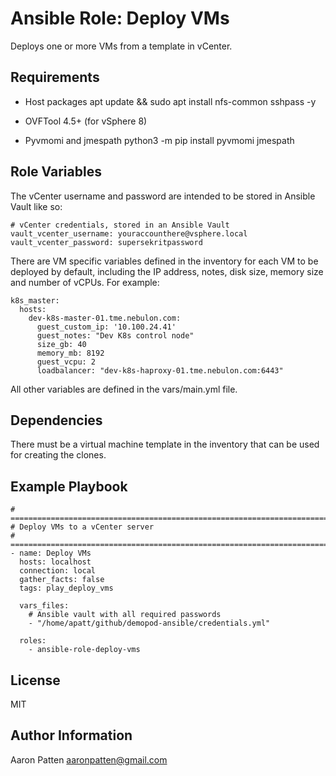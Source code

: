 Ansible Role: Deploy VMs
=========

Deploys one or more VMs from a template in vCenter.

Requirements
------------

- Host packages
    apt update && sudo apt install nfs-common sshpass -y

- OVFTool 4.5+ (for vSphere 8)

- Pyvmomi and jmespath
    python3 -m pip install pyvmomi jmespath

Role Variables
--------------

The vCenter username and password are intended to be stored in Ansible Vault like so:

    # vCenter credentials, stored in an Ansible Vault
    vault_vcenter_username: youraccounthere@vsphere.local
    vault_vcenter_password: supersekritpassword

There are VM specific variables defined in the inventory for each VM to be deployed by default, including the IP address, notes, disk size, memory size and number of vCPUs. For example:

    k8s_master:
      hosts:
        dev-k8s-master-01.tme.nebulon.com:
          guest_custom_ip: '10.100.24.41'
          guest_notes: "Dev K8s control node"
          size_gb: 40
          memory_mb: 8192
          guest_vcpu: 2
          loadbalancer: "dev-k8s-haproxy-01.tme.nebulon.com:6443"

All other variables are defined in the vars/main.yml file.

Dependencies
------------

There must be a virtual machine template in the inventory that can be used for creating the clones.

Example Playbook
----------------

    # ===========================================================================
    # Deploy VMs to a vCenter server
    # ===========================================================================
    - name: Deploy VMs
      hosts: localhost
      connection: local
      gather_facts: false
      tags: play_deploy_vms

      vars_files:
        # Ansible vault with all required passwords
        - "/home/apatt/github/demopod-ansible/credentials.yml"

      roles:
        - ansible-role-deploy-vms

License
-------

MIT

Author Information
------------------

Aaron Patten
aaronpatten@gmail.com
